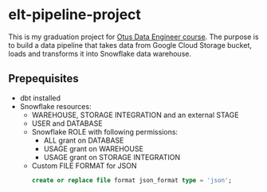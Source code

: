 # elt-pipeline-project

This is my graduation project for [Otus Data Engineer course](https://otus.ru/lessons/data-engineer/).
The purpose is to build a data pipeline that takes data from Google Cloud Storage bucket, loads and transforms it into Snowflake data warehouse.

## Prepequisites

- dbt installed
- Snowflake resources:
  - WAREHOUSE, STORAGE INTEGRATION and an external STAGE
  - USER and DATABASE
  - Snowflake ROLE with following permissions:
    - ALL grant on DATABASE
    - USAGE grant on WAREHOUSE
    - USAGE grant on STORAGE INTEGRATION
  - Custom FILE FORMAT for JSON
    ```sql
    create or replace file format json_format type = 'json';
    ```
